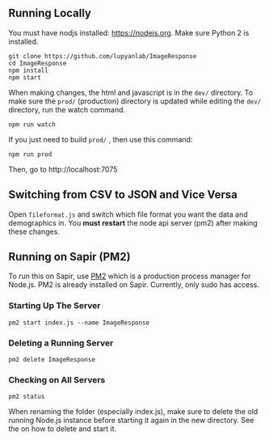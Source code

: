 ## Running Locally

You must have nodjs installed: https://nodejs.org. Make sure Python 2 is installed.

```
git clone https://github.com/lupyanlab/ImageResponse
cd ImageResponse
npm install
npm start
```

When making changes, the html and javascript is in the `dev/` directory. To make sure the `prod/` (production) directory is
updated while editing the `dev/` directory, run the watch command.

```
npm run watch
```

If you just need to build `prod/` , then use this command:

```
npm run prod
```

Then, go to http://localhost:7075


## Switching from CSV to JSON and Vice Versa

Open `fileformat.js` and switch which file format you want the data and demographics in. You **must restart** the node api server (pm2) after making these changes.


## Running on Sapir (PM2)

To run this on Sapir, use [PM2](http://pm2.keymetrics.io/) which is a production process manager for Node.js. PM2 is already installed on Sapir. Currently, only sudo has access.

### Starting Up The Server

```
pm2 start index.js --name ImageResponse
```

### Deleting a Running Server

```
pm2 delete ImageResponse
```

### Checking on All Servers

```
pm2 status
```

When renaming the folder (especially index.js), make sure to delete the old running Node.js instance before starting it again in the new directory. See the on how to delete and start it.

